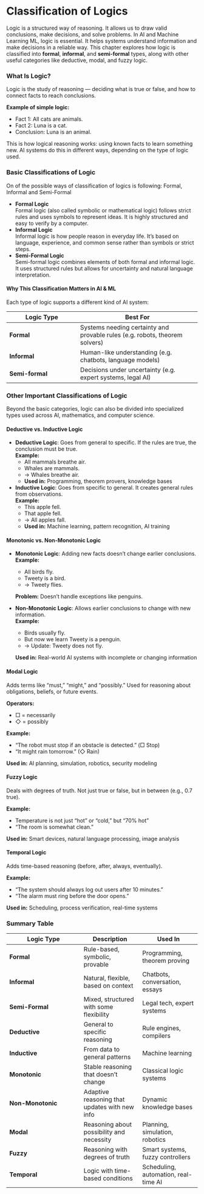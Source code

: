 # Classification of Logics

Logic is a structured way of reasoning. It allows us to draw valid conclusions, make decisions, and solve problems. In AI and Machine Learning ML, logic is essential. It helps systems understand information and make decisions in a reliable way. This chapter explores how logic is classified into **formal**, **informal**, and **semi-formal** types, along with other useful categories like deductive, modal, and fuzzy logic.

### What Is Logic?

Logic is the study of reasoning — deciding what is true or false, and how to connect facts to reach conclusions.

**Example of simple logic:**

* Fact 1: All cats are animals.
* Fact 2: Luna is a cat.
* Conclusion: Luna is an animal.

This is how logical reasoning works: using known facts to learn something new. AI systems do this in different ways, depending on the type of logic used.

### Basic Classifications of Logic

On of the possible ways of classification of logics is following: Formal, Informal and Semi-Formal

* **Formal Logic**\
  Formal logic (also called symbolic or mathematical logic) follows strict rules and uses symbols to represent ideas. It is highly structured and easy to verify by a computer.
* **Informal Logic**\
  Informal logic is how people reason in everyday life. It’s based on language, experience, and common sense rather than symbols or strict steps.
* **Semi-Formal Logic**\
  Semi-formal logic combines elements of both formal and informal logic. It uses structured rules but allows for uncertainty and natural language interpretation.

#### Why This Classification Matters in AI & ML

Each type of logic supports a different kind of AI system:

<table><thead><tr><th width="170.578125">Logic Type</th><th>Best For</th></tr></thead><tbody><tr><td><strong>Formal</strong></td><td>Systems needing certainty and provable rules (e.g. robots, theorem solvers)</td></tr><tr><td><strong>Informal</strong></td><td>Human-like understanding (e.g. chatbots, language models)</td></tr><tr><td><strong>Semi-formal</strong></td><td>Decisions under uncertainty (e.g. expert systems, legal AI)</td></tr></tbody></table>

### Other Important Classifications of Logic

Beyond the basic categories, logic can also be divided into specialized types used across AI, mathematics, and computer science.

#### Deductive vs. Inductive Logic

* **Deductive Logic**: Goes from general to specific. If the rules are true, the conclusion must be true.\
  **Example:**
  * All mammals breathe air.
  * Whales are mammals.
  * → Whales breathe air.
  * **Used in:** Programming, theorem provers, knowledge bases
* **Inductive Logic**: Goes from specific to general. It creates general rules from observations.\
  **Example:**
  * This apple fell.
  * That apple fell.
  * → All apples fall.
  * **Used in:** Machine learning, pattern recognition, AI training

#### Monotonic vs. Non-Monotonic Logic

*   **Monotonic Logic**: Adding new facts doesn’t change earlier conclusions.\
    **Example:**

    * All birds fly.
    * Tweety is a bird.
    * → Tweety flies.

    **Problem:** Doesn’t handle exceptions like penguins.
*   **Non-Monotonic Logic**: Allows earlier conclusions to change with new information.\
    **Example:**

    * Birds usually fly.
    * But now we learn Tweety is a penguin.
    * → Update: Tweety does not fly.

    **Used in:** Real-world AI systems with incomplete or changing information

#### Modal Logic

Adds terms like “must,” “might,” and “possibly.” Used for reasoning about obligations, beliefs, or future events.

**Operators:**

* □ = necessarily
* ◇ = possibly

**Example:**

* “The robot must stop if an obstacle is detected.” (□ Stop)
* “It might rain tomorrow.” (◇ Rain)

**Used in:** AI planning, simulation, robotics, security modeling

#### Fuzzy Logic

Deals with degrees of truth. Not just true or false, but in between (e.g., 0.7 true).

**Example:**

* Temperature is not just “hot” or “cold,” but “70% hot”
* “The room is somewhat clean.”

**Used in:** Smart devices, natural language processing, image analysis

#### Temporal Logic

Adds time-based reasoning (before, after, always, eventually).

**Example:**

* “The system should always log out users after 10 minutes.”
* “The alarm must ring before the door opens.”

**Used in:** Scheduling, process verification, real-time systems

### Summary Table

<table><thead><tr><th width="179.6328125">Logic Type</th><th>Description</th><th>Used In</th></tr></thead><tbody><tr><td><strong>Formal</strong></td><td>Rule-based, symbolic, provable</td><td>Programming, theorem proving</td></tr><tr><td><strong>Informal</strong></td><td>Natural, flexible, based on context</td><td>Chatbots, conversation, essays</td></tr><tr><td><strong>Semi-Formal</strong></td><td>Mixed, structured with some flexibility</td><td>Legal tech, expert systems</td></tr><tr><td><strong>Deductive</strong></td><td>General to specific reasoning</td><td>Rule engines, compilers</td></tr><tr><td><strong>Inductive</strong></td><td>From data to general patterns</td><td>Machine learning</td></tr><tr><td><strong>Monotonic</strong></td><td>Stable reasoning that doesn’t change</td><td>Classical logic systems</td></tr><tr><td><strong>Non-Monotonic</strong></td><td>Adaptive reasoning that updates with new info</td><td>Dynamic knowledge bases</td></tr><tr><td><strong>Modal</strong></td><td>Reasoning about possibility and necessity</td><td>Planning, simulation, robotics</td></tr><tr><td><strong>Fuzzy</strong></td><td>Reasoning with degrees of truth</td><td>Smart systems, fuzzy controllers</td></tr><tr><td><strong>Temporal</strong></td><td>Logic with time-based conditions</td><td>Scheduling, automation, real-time AI</td></tr></tbody></table>
